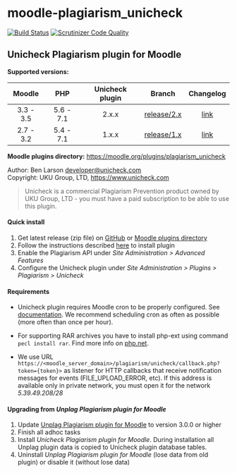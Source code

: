 # moodle-plagiarism_unicheck  

[![Build Status](https://travis-ci.org/unicheck/moodle-plagiarism_unicheckcorp.svg?branch=release%2F2.x)](https://travis-ci.org/unicheck/moodle-plagiarism_unicheckcorp)
[![Scrutinizer Code Quality](https://scrutinizer-ci.com/g/unicheck/moodle-plagiarism_unicheckcorp/badges/quality-score.png?b=release%2F2.x)](https://scrutinizer-ci.com/g/unicheck/moodle-plagiarism_unicheckcorp/?branch=release%2F2.x)

## Unicheck Plagiarism plugin for Moodle

**Supported versions:**

| Moodle | PHP | Unicheck plugin | Branch | Changelog
| :---: | :---: | :---: | :---: | :---: |
| 3.3 - 3.5 | 5.6 - 7.1 | 2.x.x | [release/2.x](/unicheck/moodle-plagiarism_unicheckcorp/tree/release/2.x) | [link](/unicheck/moodle-plagiarism_unicheckcorp/blob/release/2.x/CHANGELOG.md)
| 2.7 - 3.2 | 5.4 - 7.1 | 1.x.x | [release/1.x](/unicheck/moodle-plagiarism_unicheckcorp/tree/release/1.x) | [link](/unicheck/moodle-plagiarism_unicheckcorp/blob/release/1.x/CHANGELOG.md)


**Moodle plugins directory:** https://moodle.org/plugins/plagiarism_unicheck

Author: Ben Larson <developer@unicheck.com>  
Copyright: UKU Group, LTD, https://www.unicheck.com  

 > Unicheck is a commercial Plagiarism Prevention product owned by UKU Group, LTD - you must have a paid subscription to be able to use this plugin.  

#### Quick install

1. Get latest release (zip file) on [GitHub](https://github.com/unicheck/moodle-plagiarism_unicheckcorp/releases) or 
[Moodle plugins directory](https://moodle.org/plugins/plagiarism_unicheck)
2. Follow the instructions described [here](https://docs.moodle.org/31/en/Installing_plugins#Installing_via_uploaded_ZIP_file) to install plugin
3. Enable the Plagiarism API under *Site Administration > Advanced Features*
4. Configure the Unicheck plugin under *Site Administration > Plugins > Plagiarism > Unicheck*  

#### Requirements  

 - Unicheck plugin requires Moodle cron to be properly configured. See [documentation](https://docs.moodle.org/33/en/Cron).
 We recommend scheduling cron as often as possible (more often than once per hour).

 - For supporting RAR archives you have to install php-ext using command 
`pecl install rar`. Find more info on [php.net](http://php.net/manual/en/rar.installation.php).

 - We use URL `https://<moodle_server_domain>/plagiarism/unicheck/callback.php?token={token}>` as listener for HTTP callbacks 
that receive notification messages for events (FILE_UPLOAD_ERROR, etc). If this address is available only in private network, 
you must open it for the network _5.39.49.208/28_

#### Upgrading from *Unplag Plagiarism plugin for Moodle*

1. Update [Unplag Plagiarism plugin for Moodle](https://moodle.org/plugins/plagiarism_unplag) to version 3.0.0 or higher 
2. Finish all adhoc tasks
3. Install *Unicheck Plagiarism plugin for Moodle*.
During installation all Unplag plugin data is copied to Unicheck plugin database tables.
4. Uninstall *Unplag Plagiarism plugin for Moodle* (lose data from old plugin) or disable it (without lose data)